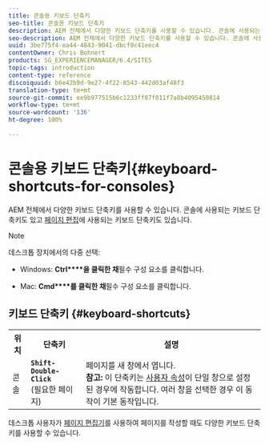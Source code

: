 ```yaml
---
title: 콘솔용 키보드 단축키
seo-title: 콘솔용 키보드 단축키
description: AEM 전체에서 다양한 키보드 단축키를 사용할 수 있습니다. 콘솔에 사용되는 키보드 단축키도 있고 페이지 편집에 사용되는 키보드 단축키도 있습니다.
seo-description: AEM 전체에서 다양한 키보드 단축키를 사용할 수 있습니다. 콘솔에 사용되는 키보드 단축키도 있고 페이지 편집에 사용되는 키보드 단축키도 있습니다.
uuid: 3be775f4-ea44-4843-9041-dbcf0c41eec4
contentOwner: Chris Bohnert
products: SG_EXPERIENCEMANAGER/6.4/SITES
topic-tags: introduction
content-type: reference
discoiquuid: b6e42b9d-9e27-4f22-8543-442d03af48f3
translation-type: tm+mt
source-git-commit: ee9b977515b6c1233ff87f011f7a8b4095450814
workflow-type: tm+mt
source-wordcount: '136'
ht-degree: 100%

---
```



# 콘솔용 키보드 단축키{#keyboard-shortcuts-for-consoles}

AEM 전체에서 다양한 키보드 단축키를 사용할 수 있습니다. 콘솔에 사용되는 키보드 단축키도 있고 [페이지 편집](/help/sites-classic-ui-authoring/classic-page-author-keyboard-shortcuts.md)에 사용되는 키보드 단축키도 있습니다.

>[!NOTE]
>
>데스크톱 장치에서의 다중 선택:
>
>* Windows: **Ctrl****을 클릭한 채**&#x200B;필수 구성 요소를 클릭합니다.
>
>* Mac: **Cmd****를 클릭한 채**&#x200B;필수 구성 요소를 클릭합니다.
>



## 키보드 단축키 {#keyboard-shortcuts}

<table> 
 <tbody> 
  <tr> 
   <th>위치</th> 
   <th>단축키</th> 
   <th>설명</th> 
  </tr> 
  <tr> 
   <td>콘솔</td> 
   <td><strong><code>Shift-Double-Click</code></strong><br /> (필요한 페이지)</td> 
   <td>페이지를 새 창에서 엽니다.<br />
<strong>참고:</strong> 이 단축키는 <a href="/help/sites-classic-ui-authoring/author-env-user-props.md">사용자 속성</a>이 단일 창으로 설정된 경우에 작동합니다. 여러 창을 선택한 경우 이 동작이 기본 동작입니다.</td> 
  </tr> 
 </tbody> 
</table>

데스크톱 사용자가 [페이지 편집기](/help/sites-classic-ui-authoring/classic-page-author-keyboard-shortcuts.md)를 사용하여 페이지를 작성할 때도 다양한 키보드 단축키를 사용할 수 있습니다.
